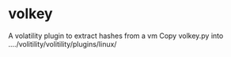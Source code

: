 # volkey
A volatility plugin to extract hashes from a vm
Copy volkey.py into ..../volitility/volitility/plugins/linux/
